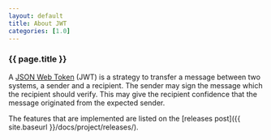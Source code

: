 ```yaml
---
layout: default
title: About JWT
categories: [1.0]
---
```


### {{ page.title }} ###

A [JSON Web Token](https://tools.ietf.org/html/rfc7519) (JWT) is a strategy to transfer a message between two systems,
a sender and a recipient. The sender may sign the message which the recipient should verify. This may give the recipient
confidence that the message originated from the expected sender.

The features that are implemented are listed on the [releases post]({{ site.baseurl }}/docs/project/releases/).